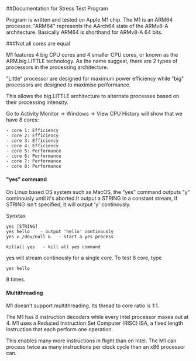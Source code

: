 ##Documentation for Stress Test Program

Program is written and tested on Apple M1 chip. 
The M1 is an ARM64 processor. 
"ARM64" represents the AArch64 state of the ARMv8-A architecture.
Basically ARM64 is shorthand for ARMv8-A 64 bits.

###Not all cores are equal

M1 features 4 big CPU cores and 4 smaller CPU cores, or known as the ARM.big.LITTLE technology. 
As the name suggest, there are 2 types of processors in the processing architecture. 

"Little" processor are designed for maximum power efficiency while "big" processors are designed 
to maximise performance.

This allows the big.LITTLE architecture to alternate processes based on their processing intensity.

Go to Activity Monitor -> Windows -> View CPU History will show that we have 8 cores:
    
    - core 1: Efficiency
    - core 2: Efficiency   
    - core 3: Efficiency
    - core 4: Efficiency
    - core 5: Performance
    - core 6: Performance
    - core 7: Performance
    - core 8: Performance

#### "yes" command
On Linux based OS system such as MacOS, the "yes" command outputs "y" continously until it's 
aborted.It output a STRING in a constant stream, if STRING isn't specified, it will output 'y' 
continously.

Synxtax

    yes [STRING]
    yes hello    - output 'hello' continously
    yes > /dev/null &   - start a yes process

    killall yes   - kill all yes command

yes will stream continously for a single core. To test 8 core, type
    
    yes hello 

8 times.

#### Multithreading
M1 doesn't support multithreading. Its thread to core ratio is 1:1.

The M1 has 8 instruction decoders while every Intel processor maxes out at 4. M1 uses a Reduced 
Instruction Set Computer (RISC) ISA, a fixed length instruction that each perform one operation.

This enables many more instructions in flight than on Intel. The M1 can process twice as many instructions per clock cycle than an x86 processor can.





